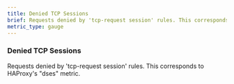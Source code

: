 ```yaml
---
title: Denied TCP Sessions
brief: Requests denied by 'tcp-request session' rules. This corresponds to HAProxy's "dses" metric.
metric_type: gauge
---
```

### Denied TCP Sessions

Requests denied by 'tcp-request session' rules. This corresponds to HAProxy's "dses" metric.
